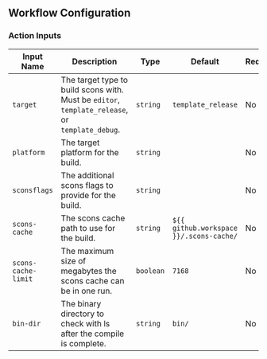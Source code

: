 ## Workflow Configuration

### Action Inputs

| Input Name            | Description                                                                                                  | Type      | Default                                 | Required |
|-----------------------|--------------------------------------------------------------------------------------------------------------|-----------|-----------------------------------------|----------|
| `target`              | The target type to build scons with. Must be `editor`, `template_release`, or `template_debug`.              | `string`  | `template_release`                      | No       |
| `platform`            | The target platform for the build.                                                                           | `string`  |                                         | No       |
| `sconsflags`          | The additional scons flags to provide for the build.                                                         | `string`  |                                         | No       |
| `scons-cache`         | The scons cache path to use for the build.                                                                   | `string`  | `${{ github.workspace }}/.scons-cache/` | No       |
| `scons-cache-limit`   | The maximum size of megabytes the scons cache can be in one run.                                             | `boolean` | `7168`                                  | No       |
| `bin-dir`             | The binary directory to check with ls after the compile is complete.                                         | `string`  | `bin/`                                  | No       |